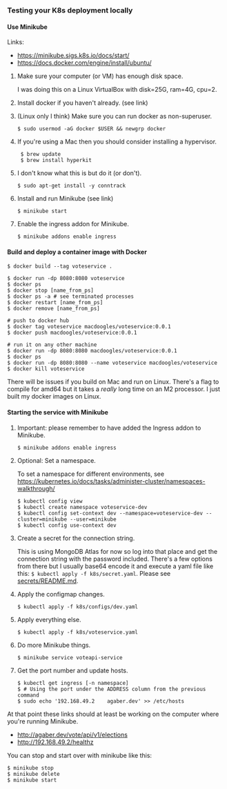 ### Testing your K8s deployment locally

#### Use Minikube

Links:
* https://minikube.sigs.k8s.io/docs/start/
* https://docs.docker.com/engine/install/ubuntu/

1. Make sure your computer (or VM) has enough disk space.

   I was doing this on a Linux VirtualBox with disk=25G, ram=4G, cpu=2.

1. Install docker if you haven't already. (see link)

1. (Linux only I think) Make sure you can run docker as non-superuser.
   ```shell
   $ sudo usermod -aG docker $USER && newgrp docker
   ```
1. If you're using a Mac then you should consider installing a hypervisor.
   ```shell
    $ brew update
    $ brew install hyperkit
   ```

1. I don't know what this is but do it (or don't).
   ```shell
   $ sudo apt-get install -y conntrack
   ```

1. Install and run Minikube (see link)
   ```shell
   $ minikube start
   ```

1. Enable the ingress addon for Minikube.

   ```shell
   $ minikube addons enable ingress
   ```

#### Build and deploy a container image with Docker

```shell
$ docker build --tag voteservice .

$ docker run -dp 8080:8080 voteservice
$ docker ps
$ docker stop [name_from_ps]
$ docker ps -a # see terminated processes
$ docker restart [name_from_ps]
$ docker remove [name_from_ps]

# push to docker hub
$ docker tag voteservice macdoogles/voteservice:0.0.1
$ docker push macdoogles/voteservice:0.0.1

# run it on any other machine
$ docker run -dp 8080:8080 macdoogles/voteservice:0.0.1
$ docker ps
$ docker run -dp 8080:8080 --name voteservice macdoogles/voteservice
$ docker kill voteservice
```

There will be issues if you build on Mac and run on Linux. There's a flag to compile for amd64 
but it takes a _really_ long time on an M2 processor. I just built my docker images on Linux.

#### Starting the service with Minikube

1. Important: please remember to have added the Ingress addon to Minikube.
   ```shell
   $ minikube addons enable ingress
   ```

1. Optional: Set a namespace.

   To set a namespace for different environments, see
   https://kubernetes.io/docs/tasks/administer-cluster/namespaces-walkthrough/

   ```shell
   $ kubectl config view
   $ kubectl create namespace voteservice-dev
   $ kubectl config set-context dev --namespace=voteservice-dev --cluster=minikube --user=minikube
   $ kubectl config use-context dev
   ```

1. Create a secret for the connection string. 

   This is using MongoDB Atlas for now so log into that place and get the connection string with the
   password included. There's a few options from there but I usually base64 encode it and execute a 
   yaml file like this: `$ kubectl apply -f k8s/secret.yaml`. Please see
    [secrets/README.md](secrets/README.md).

1. Apply the configmap changes.
   ```shell
   $ kubectl apply -f k8s/configs/dev.yaml
   ```

1. Apply everything else.
   ```shell
   $ kubectl apply -f k8s/voteservice.yaml
   ```
   
1. Do more Minikube things.
   ```shell
   $ minikube service voteapi-service
   ```

1. Get the port number and update hosts.

   ```shell
   $ kubectl get ingress [-n namespace]
   $ # Using the port under the ADDRESS column from the previous command
   $ sudo echo '192.168.49.2    agaber.dev' >> /etc/hosts
   ```

At that point these links should at least be working on the computer where you're running Minikube.

* http://agaber.dev/vote/api/v1/elections
* http://192.168.49.2/healthz

You can stop and start over with minikube like this:

```shell
$ minikube stop
$ minikube delete
$ minikube start
```
